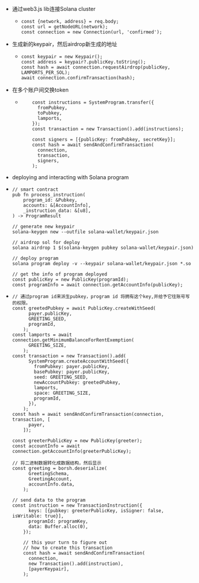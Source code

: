 - 通过web3.js lib连接Solana cluster
	- ```
	  const {network, address} = req.body;
	  const url = getNodeURL(network);
	  const connection = new Connection(url, 'confirmed');
	  ```
- 生成新的keypair，然后airdrop新生成的地址
	- ```
	  const keypair = new Keypair();
	  const address = keypair?.publicKey.toString();
	  const hash = await connection.requestAirdrop(publicKey, LAMPORTS_PER_SOL);
	  await connection.confirmTransaction(hash);
	  ```
- 在多个账户间交换token
	- ```
	      const instructions = SystemProgram.transfer({
	        fromPubkey,
	        toPubkey,
	        lamports,
	      });
	      const transaction = new Transaction().add(instructions);
	      
	      const signers = [{publicKey: fromPubkey, secretKey}];
	      const hash = await sendAndConfirmTransaction(
	        connection,
	        transaction,
	        signers,
	      );
	  ```
- deploying and interacting with Solana program
- ```
  // smart contract
  pub fn process_instruction(
      program_id: &Pubkey,
      accounts: &[AccountInfo],
      _instruction_data: &[u8],
  ) -> ProgramResult
  
  // generate new keypair
  solana-keygen new --outfile solana-wallet/keypair.json
  
  // airdrop sol for deploy
  solana airdrop 1 $(solana-keygen pubkey solana-wallet/keypair.json)
  
  // deploy program
  solana program deploy -v --keypair solana-wallet/keypair.json *.so
  
  // get the info of program deployed
  const publicKey = new PublicKey(programId);
  const programInfo = await connection.getAccountInfo(publicKey);
  ```
- ```
  // 通过program id来派生pubkey，program id 将拥有这个key,并给予它往账号写的权限。
  const greetedPubkey = await PublicKey.createWithSeed(
        payer.publicKey,
        GREETING_SEED,
        programId,
      );
  const lamports = await connection.getMinimumBalanceForRentExemption(
        GREETING_SIZE,
      );
  const transaction = new Transaction().add(
        SystemProgram.createAccountWithSeed({
          fromPubkey: payer.publicKey,
          basePubkey: payer.publicKey,
          seed: GREETING_SEED,
          newAccountPubkey: greetedPubkey,
          lamports,
          space: GREETING_SIZE,
          programId,
        }),
      );
  const hash = await sendAndConfirmTransaction(connection, transaction, [
        payer,
      ]);
  
  const greeterPublicKey = new PublicKey(greeter);
  const accountInfo = await connection.getAccountInfo(greeterPublicKey);
  
  // 将二进制数据转化成数据结构，然后显示
  const greeting = borsh.deserialize(
        GreetingSchema,
        GreetingAccount,
        accountInfo.data,
      );
  
  // send data to the program
  const instruction = new TransactionInstruction({
        keys: [{pubkey: greeterPublicKey, isSigner: false, isWritable: true}],
        programId: programKey,
        data: Buffer.alloc(0),
      });
  
      // this your turn to figure out
      // how to create this transaction
      const hash = await sendAndConfirmTransaction(
        connection,
        new Transaction().add(instruction),
        [payerKeypair],
      );
  
  ```